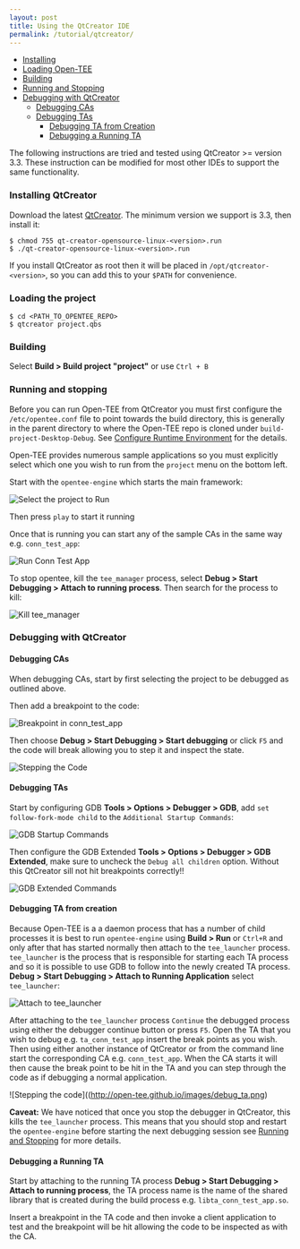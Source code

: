 ```yaml
---
layout: post
title: Using the QtCreator IDE
permalink: /tutorial/qtcreator/
---
```


- [Installing](#installing-qtcreator)
- [Loading Open-TEE](#loading-the-project)
- [Building](#building)
- [Running and Stopping](#running-and-stopping)
- [Debugging with QtCreator](#debugging-with-qtcreator)
    - [Debugging CAs](#debuging-cas)
    - [Debugging TAs](#debuging-tas)
        - [Debugging TA from Creation](#debugging-ta-from-creation)
        - [Debugging a Running TA](#debugging-a-running-ta)

The following instructions are tried and tested using QtCreator >= version 3.3. These instruction can be modified for most other IDEs to support the same functionality.

### Installing QtCreator

Download the latest [QtCreator](http://download.qt.io/official_releases/qtcreator/). The minimum version we support is 3.3, then install it:

    $ chmod 755 qt-creator-opensource-linux-<version>.run
    $ ./qt-creator-opensource-linux-<version>.run

If you install QtCreator as root then it will be placed in `/opt/qtcreator-<version>`, so you can add this to your `$PATH` for convenience.

### Loading the project

    $ cd <PATH_TO_OPENTEE_REPO>
    $ qtcreator project.qbs


### Building

Select **Build > Build project "project"** or use `Ctrl + B`

### Running and stopping

Before you can run Open-TEE from QtCreator you must first configure the `/etc/opentee.conf` file to point towards the build directory, this is generally in the parent directory to where the Open-TEE repo is cloned under `build-project-Desktop-Debug`. See [Configure Runtime Environment](/documentation/#configure-runtime-environment) for the details.

Open-TEE provides numerous sample applications so you must explicitly select which one you wish to run from the `project` menu on the bottom left.

Start with the `opentee-engine` which starts the main framework:

![Select the project to Run](http://open-tee.github.io/images/opentee_select_project.png)

Then press `play` to start it running

Once that is running you can start any of the sample CAs in the same way e.g. `conn_test_app`:

![Run Conn Test App](http://open-tee.github.io/images/run_conn_test_app.png)

To stop opentee, kill the `tee_manager` process, select **Debug > Start Debugging > Attach to running process**. Then search for the process to kill:

![Kill tee_manager](http://open-tee.github.io/images/kill_tee_manager.png)


### Debugging with QtCreator

#### Debugging CAs

When debugging CAs, start by first selecting the project to be debugged as outlined above.

Then add a breakpoint to the code:

![Breakpoint in conn_test_app](http://open-tee.github.io/images/conn_test_app_breakpoint.png)

Then choose **Debug > Start Debugging > Start debugging** or click `F5` and the code will break allowing you to step it and inspect the state.

![Stepping the Code](http://open-tee.github.io/images/stepping_the_code.png)

#### Debugging TAs

Start by configuring GDB **Tools > Options > Debugger > GDB**, add `set follow-fork-mode child` to the `Additional Startup Commands`:

![GDB Startup Commands](http://open-tee.github.io/images/startup_commands.png)

Then configure the GDB Extended **Tools > Options > Debugger > GDB Extended**, make sure to uncheck the `Debug all children` option. Without this QtCreator sill not hit breakpoints correctly!!

![GDB Extended Commands](http://open-tee.github.io/images/GDB_extended.png)

#### Debugging TA from creation

Because Open-TEE is a a daemon process that has a number of child processes it is best to run `opentee-engine` using **Build > Run** or `Ctrl+R` and only after that has started normally then attach to the `tee_launcher` process. `tee_launcher` is the process that is responsible for starting each TA process and so it is possible to use GDB to follow into the newly created TA process. **Debug > Start Debugging > Attach to Running Application** select `tee_launcher`:

![Attach to tee_launcher](http://open-tee.github.io/images/attach_tee_launch.png)

After attaching to the `tee_launcher` process `Continue` the debugged process using either the debugger continue button or press `F5`. Open the TA that you wish to debug e.g. `ta_conn_test_app` insert the break points as you wish. Then using either another instance of QtCreator or from the command line start the corresponding CA e.g. `conn_test_app`. When the CA starts it will then cause the break point to be hit in the TA and you can step through the code as if debugging a normal application.

![Stepping the code]((http://open-tee.github.io/images/debug_ta.png)

**Caveat:** We have noticed that once you stop the debugger in QtCreator, this kills the `tee_launcher` process. This means that you should stop and restart the `opentee-engine` before starting the next debugging session see [Running and Stopping](#running-and-stopping) for more details.

#### Debugging a Running TA

Start by attaching to the running TA process  **Debug > Start Debugging > Attach to running process**, the TA process name is the name of the shared library that is created during the build process e.g. `libta_conn_test_app.so`.

Insert a breakpoint in the TA code and then invoke a client application to test and the breakpoint will be hit allowing the code to be inspected as with the CA.
